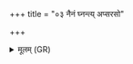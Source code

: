 +++
title = "०३ नैनं घ्नन्त्य् अप्सरसो"

+++
<details><summary>मूलम् (GR)</summary>

नैनं घ्नन्त्य् अप्सरसो  
न गन्धर्वा न मर्त्याः ।  
सर्वा दिशो वि राजाति  
यो बिभर्तीमं मणिम् ॥
</details>